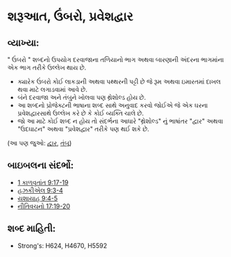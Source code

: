# શરૂઆત, ઉંબરો, પ્રવેશદ્વાર 

## વ્યાખ્યા: 

" ઉંબરો " શબ્દનો ઉપયોગ દરવાજાના તળિયાનો ભાગ અથવા બારણ।ની અંદરના ભાગમાંના એક ભાગ તરીકે ઉલ્લેખ થાય છે.

* ક્યારેક ઉંબરો કોઈ લાકડાની અથવા પથ્થરની પટ્ટી છે જે રૂમ અથવા ઇમારતમાં દાખલ થવા માટે લગાડવામાં આવે છે.
* બંને દરવાજા અને તંબુને ખોલવા પણ થ્રેશોલ્ડ હોય છે.
* આ શબ્દનો પ્રોજેક્ટની ભાષાના શબ્દ સાથે અનુવાદ કરવો જોઈએ જે એક ઘરના પ્રવેશદ્વારસાથે ઉલ્લેખ કરે છે કે કોઈ વ્યક્તિ ચાલે છે.
* જો આ માટે કોઈ શબ્દ ન હોય તો સંદર્ભના આધારે "થ્રેશોલ્ડ" નું ભાષાંતર "દ્વાર" અથવા "ઉદઘાટન" અથવા "પ્રવેશદ્વાર" તરીકે પણ થઈ શકે છે.

(આ પણ જુઓ: [દ્વાર](../other/gate.md), [તંબૂ](../other/tent.md))

## બાઇબલના સંદર્ભો: 

* [1 કાળવૃતાંત 9:17-19](rc://gu/tn/help/1ch/09/17)
* [હઝકીએલ 9:3-4](rc://gu/tn/help/ezk/09/03)
* [યશાયાહ 9:4-5](rc://gu/tn/help/isa/06/04)
* [નીતિવચનો 17:19-20](rc://gu/tn/help/pro/17/19)

## શબ્દ માહિતી: 

* Strong's: H624, H4670, H5592
